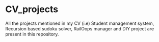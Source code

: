 # CV_projects
All the projects mentioned in my CV (i.e) Student management system, Recursion based sudoku solver, RailOops manager and DIY project are present in this repository.
